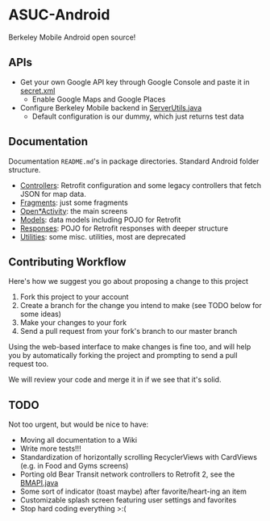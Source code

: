 # ASUC-Android

Berkeley Mobile Android open source! 

## APIs

* Get your own Google API key through Google Console and paste it in [secret.xml](app/src/main/res/values/secret.xml)
    * Enable Google Maps and Google Places
* Configure Berkeley Mobile backend in [ServerUtils.java](app/src/main/java/com/asuc/asucmobile/utilities/ServerUtils.java)
    * Default configuration is our dummy, which just returns test data

## Documentation
Documentation `README.md`'s in package directories. Standard Android folder structure.

* [Controllers](app/src/main/java/com/asuc/asucmobile/controllers): Retrofit configuration and some 
legacy controllers that fetch JSON for map data.
* [Fragments](app/src/main/java/com/asuc/asucmobile/fragments): just some fragments
* [Open*Activity](app/src/main/java/com/asuc/asucmobile/main): the main screens 
* [Models](app/src/main/java/com/asuc/asucmobile/models): data models including POJO for Retrofit
* [Responses](app/src/main/java/com/asuc/asucmobile/models/responses): POJO for Retrofit responses with deeper
structure
* [Utilities](app/src/main/java/com/asuc/asucmobile/utilities): some misc. utilities, most are deprecated

## Contributing Workflow

Here's how we suggest you go about proposing a change to this project
1. Fork this project to your account
2. Create a branch for the change you intend to make (see TODO below for some ideas)
3. Make your changes to your fork
4. Send a pull request from your fork's branch to our master branch

Using the web-based interface to make changes is fine too, and will help you by automatically forking 
the project and prompting to send a pull request too.

We will review your code and merge it in if we see that it's solid.

## TODO

Not too urgent, but would be nice to have:
* Moving all documentation to a Wiki
* Write more tests!!!
* Standardization of horizontally scrolling RecyclerViews with CardViews (e.g. in Food and Gyms screens)
* Porting old Bear Transit network controllers to Retrofit 2, see the [BMAPI.java](app/src/main/java/com/asuc/asucmobile/controllers/BMAPI.java)
* Some sort of indicator (toast maybe) after favorite/heart-ing an item
* Customizable splash screen featuring user settings and favorites
* Stop hard coding everything >:\(

